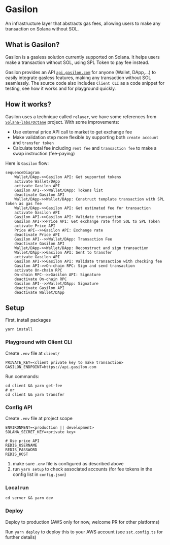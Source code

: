 # Gasilon

An infrastructure layer that abstracts gas fees, allowing users to make any transaction on Solana without SOL.

## What is Gasilon?

Gasilon is a gasless solution currently supported on Solana. It helps users make a transaction without SOL, using SPL Token to pay fee instead.

Gasilon provides an API [`api.gasilon.com`](https://api.gasilon.com) for anyone (Wallet, DApp,...) to easily integrate gasless features, making any transaction without SOL seamlessly. The source code also includes `Client CLI` as a code snippet for testing, see how it works and for playground quickly.

## How it works?

Gasilon uses a technique called `relayer`, we have some references from [`Solana-labs/Octane`](https://github.com/solana-labs/octane) project. With some improvements:
- Use external price API call to market to get exchange fee
- Make validation step more flexible by supporting both `create account` and `transfer token`
- Calculate total fee including `rent fee` and `transaction fee` to make a swap instruction (fee-paying)

Here is `Gasilon` flow:

```mermaid
sequenceDiagram
    Wallet/DApp->>Gasilon API: Get supported tokens
    activate Wallet/DApp
    activate Gasilon API
    Gasilon API-->>Wallet/DApp: Tokens list
    deactivate Gasilon API
    Wallet/DApp->>Wallet/DApp: Construct template transaction with SPL token as gas fee
    Wallet/DApp->>Gasilon API: Get estimated fee for transaction
    activate Gasilon API
    Gasilon API->>Gasilon API: Validate transaction
    Gasilon API->>Price API: Get exchange rate from SOL to SPL Token
    activate Price API
    Price API-->>Gasilon API: Exchange rate
    deactivate Price API
    Gasilon API-->>Wallet/DApp: Transaction Fee
    deactivate Gasilon API
    Wallet/DApp->>Wallet/DApp: Reconstruct and sign transaction
    Wallet/DApp->>Gasilon API: Sent to transfer
    activate Gasilon API
    Gasilon API->>Gasilon API: Validate transaction with checking fee
    Gasilon API->>On-chain RPC: Sign and send transaction
    activate On-chain RPC
    On-chain RPC-->>Gasilon API: Signature
    deactivate On-chain RPC
    Gasilon API-->>Wallet/DApp: Signature
    deactivate Gasilon API
    deactivate Wallet/DApp
```

## Setup
First, install packages
```
yarn install
```

### Playground with Client CLI
Create `.env` file at `client/`
```
PRIVATE_KEY=<client private key to make transaction>
GASILON_ENDPOINT=https://api.gasilon.com
```
Run commands:
```
cd client && yarn get-fee
# or
cd client && yarn transfer
```

### Config API
Create `.env` file at project scope
```
ENVIRONMENT=<production || development>
SOLANA_SECRET_KEY=<private key>

# Use price API
REDIS_USERNAME
REDIS_PASSWORD
REDIS_HOST
```
1. make sure `.env` file is configured as described above
2. run `yarn setup` to check associated accounts (for fee tokens in the config list in `config.json`)

### Local run
```
cd server && yarn dev
```

### Deploy
Deploy to production (AWS only for now, welcome PR for other platforms)

Run `yarn deploy` to deploy this to your AWS account (see `sst.config.ts` for further details)





